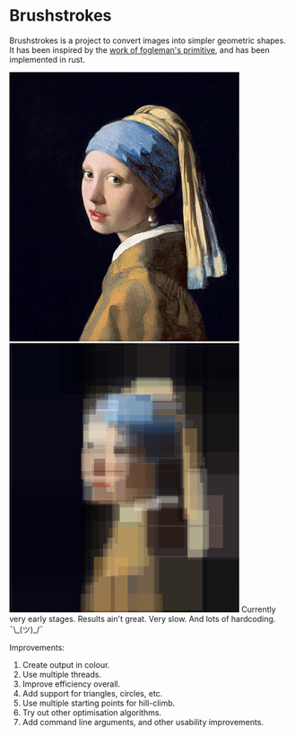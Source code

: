 # Brushstrokes

Brushstrokes is a project to convert images into simpler geometric shapes.
It has been inspired by the [work of fogleman's primitive](https://github.com/fogleman/primitive/), and has been implemented in rust.

<img src='https://raw.githubusercontent.com/samhattangady/brushstrokes/master/docs/original_clr.jpg?sanitize=true&raw=true' /> <img src='https://raw.githubusercontent.com/samhattangady/brushstrokes/master/docs/brushstroke_clr.jpg?sanitize=true&raw=true' />
Currently very early stages. Results ain't great. Very slow. And lots of hardcoding. ¯\\\_(ツ)\_/¯

Improvements:
1. Create output in colour.
2. Use multiple threads.
3. Improve efficiency overall.
4. Add support for triangles, circles, etc.
5. Use multiple starting points for hill-climb.
6. Try out other optimisation algorithms.
7. Add command line arguments, and other usability improvements.
